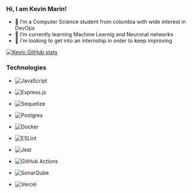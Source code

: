 ### Hi, I am Kevin Marin! 


- 🔭 I’m a Computer Science student from colombia with wide interest in DevOps
- 🌱 I’m currently learning Machine Learnig and Neuronal networks
- 👯 i'm looking to get into an internship in order to keep improving


[![Kevin GitHub stats](https://github-readme-stats.vercel.app/api?username=kvinstuard&show_icons=true&rank_icon=github)](https://github.com/kvinstuard/github-readme-stats)

### Technologies
-  ![JavaScript](https://img.shields.io/badge/javascript-%23323330.svg?style=for-the-badge&logo=javascript&logoColor=%23F7DF1E)
  
- ![Express.js](https://img.shields.io/badge/express.js-%23404d59.svg?style=for-the-badge&logo=express&logoColor=%2361DAFB)
  
- ![Sequelize](https://img.shields.io/badge/Sequelize-52B0E7?style=for-the-badge&logo=Sequelize&logoColor=white)
  
- ![Postgres](https://img.shields.io/badge/postgres-%23316192.svg?style=for-the-badge&logo=postgresql&logoColor=white)
  
- ![Docker](https://img.shields.io/badge/docker-%230db7ed.svg?style=for-the-badge&logo=docker&logoColor=white)
  
- ![ESLint](https://img.shields.io/badge/ESLint-4B3263?style=for-the-badge&logo=eslint&logoColor=white)
  
- ![Jest](https://img.shields.io/badge/-jest-%23C21325?style=for-the-badge&logo=jest&logoColor=white)
  
- ![GitHub Actions](https://img.shields.io/badge/github%20actions-%232671E5.svg?style=for-the-badge&logo=githubactions&logoColor=white)
  
- ![SonarQube](https://img.shields.io/badge/SonarQube-black?style=for-the-badge&logo=sonarqube&logoColor=4E9BCD)
  
- ![Vercel](https://img.shields.io/badge/vercel-%23000000.svg?style=for-the-badge&logo=vercel&logoColor=white) 
